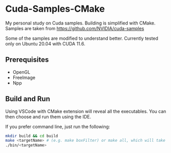 # Cuda-Samples-CMake
My personal study on Cuda samples. Building is simplified with CMake. Samples are taken from https://github.com/NVIDIA/cuda-samples

Some of the samples are modified to understand better.
Currently tested only on Ubuntu 20.04 with CUDA 11.6.

## Prerequisites
- OpenGL
- FreeImage
- Npp

## Build and Run

Using VSCode with CMake extension will reveal all the executables. You can then choose and run them using the IDE.

If you prefer command line, just run the following:

```bash
mkdir build && cd build
make <targetName> # (e.g. make boxFilter) or make all, which will take some time
./bin/<targetName>
```
